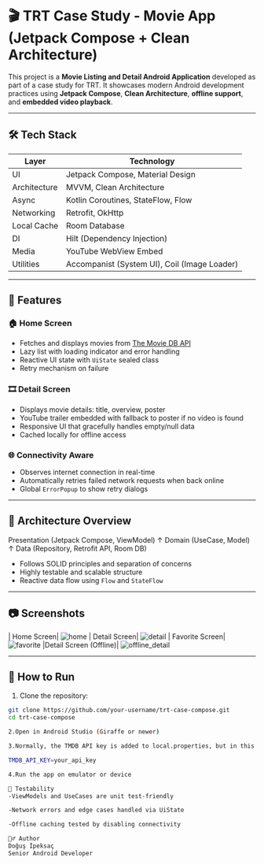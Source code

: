 # 🎬 TRT Case Study - Movie App (Jetpack Compose + Clean Architecture)

This project is a **Movie Listing and Detail Android Application** developed as part of a case study for TRT. It showcases modern Android development practices using **Jetpack Compose**, **Clean Architecture**, **offline support**, and **embedded video playback**.

---

## 🛠 Tech Stack

| Layer        | Technology                                   |
|--------------|----------------------------------------------|
| UI           | Jetpack Compose, Material Design             |
| Architecture | MVVM, Clean Architecture                     |
| Async        | Kotlin Coroutines, StateFlow, Flow           |
| Networking   | Retrofit, OkHttp                             |
| Local Cache  | Room Database                                |
| DI           | Hilt (Dependency Injection)                  |
| Media        | YouTube WebView Embed                        |
| Utilities    | Accompanist (System UI), Coil (Image Loader) |

---

## 📱 Features

### 🏠 Home Screen
- Fetches and displays movies from [The Movie DB API](https://www.themoviedb.org/)
- Lazy list with loading indicator and error handling
- Reactive UI state with `UiState` sealed class
- Retry mechanism on failure

### 🎞 Detail Screen
- Displays movie details: title, overview, poster
- YouTube trailer embedded with fallback to poster if no video is found
- Responsive UI that gracefully handles empty/null data
- Cached locally for offline access

### 🌐 Connectivity Aware
- Observes internet connection in real-time
- Automatically retries failed network requests when back online
- Global `ErrorPopup` to show retry dialogs

---

## 🧱 Architecture Overview

Presentation (Jetpack Compose, ViewModel)
↑
Domain (UseCase, Model)
↑
Data (Repository, Retrofit API, Room DB)


- Follows SOLID principles and separation of concerns
- Highly testable and scalable structure
- Reactive data flow using `Flow` and `StateFlow`

---

## 📷 Screenshots

| Home Screen| 
![home](https://github.com/user-attachments/assets/06bf63d4-9a9e-4a8f-8388-6fec962f9bee) 
| Detail Screen|
![detail](https://github.com/user-attachments/assets/e50eb7f9-7c7a-4a89-a429-acbdd6abd88f)
| Favorite Screen| 
![favorite](https://github.com/user-attachments/assets/9694818a-2396-4811-a4c8-cdde8f0cdbea)
|Detail Screen (Offline)|
![offline_detail](https://github.com/user-attachments/assets/5357337e-7787-40b5-bd17-3f039b64a471)

---

## 🚀 How to Run

1. Clone the repository:

```bash
git clone https://github.com/your-username/trt-case-compose.git
cd trt-case-compose

2.Open in Android Studio (Giraffe or newer)

3.Normally, the TMDB API key is added to local.properties, but in this project, it is placed in gradle.properties and accessed via BuildConfig to keep it out of version control and avoid exposure on GitHub.

TMDB_API_KEY=your_api_key

4.Run the app on emulator or device

🧪 Testability
-ViewModels and UseCases are unit test-friendly

-Network errors and edge cases handled via UiState

-Offline caching tested by disabling connectivity

🙋‍♂️ Author
Doğuş İpeksaç
Senior Android Developer
